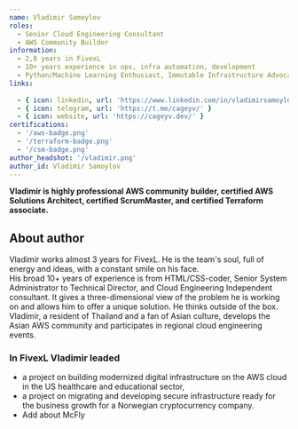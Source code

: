 ```yaml
---
name: Vladimir Samoylov
roles:
  - Senior Cloud Engineering Consultant
  - AWS Community Builder
information:
  - 2,8 years in FivexL
  - 10+ years experience in ops, infra automation, development
  - Python/Machine Learning Enthusiast, Immutable Infrastructure Advocate
links:
  
  - { icon: linkedin, url: 'https://www.linkedin.com/in/vladimirsamoylov/' }
  - { icon: telegram, url: 'https://t.me/cageyv/' }
  - { icon: website, url: 'https://cageyv.dev/' }
certifications:
  - '/aws-badge.png'
  - '/terraform-badge.png'
  - '/csm-badge.png'
author_headshot: '/vladimir.png'
author_id: Vladimir Samoylov
---
```


**Vladimir is highly professional AWS community builder, certified AWS Solutions Architect, certified ScrumMaster, and certified Terraform associate.**

## About author

Vladimir works almost 3 years for FivexL. He is the team's soul, full of energy and ideas, with a constant smile on his face.  
His broad 10+ years of experience is from HTML/CSS-coder, Senior System Administrator to Technical Director, and Cloud Engineering Independent consultant.
It gives a three-dimensional view of the problem he is working on and allows him to offer a unique solution. He thinks outside of the box.
Vladimir, a resident of Thailand and a fan of Asian culture, develops the Asian AWS community and participates in regional cloud engineering events. 



### In FivexL Vladimir leaded 
* a project on building modernized digital
infrastructure on the AWS cloud in the US healthcare and educational sector, 
* a project on migrating and developing secure infrastructure ready for the business growth for a Norwegian cryptocurrency company. 
* Add about McFly



